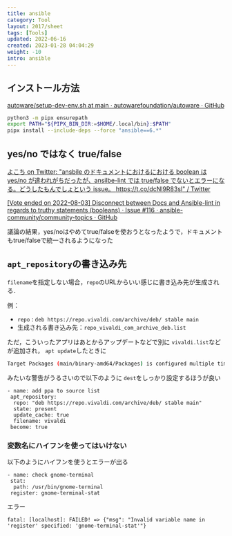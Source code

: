```yaml
---
title: ansible
category: Tool
layout: 2017/sheet
tags: [Tools]
updated: 2022-06-16
created: 2023-01-28 04:04:29
weight: -10
intro: ansible
---
```


## インストール方法

[autoware/setup-dev-env.sh at main · autowarefoundation/autoware · GitHub](https://github.com/autowarefoundation/autoware/blob/main/setup-dev-env.sh#L123-L126)

```bash
python3 -m pipx ensurepath
export PATH="${PIPX_BIN_DIR:=$HOME/.local/bin}:$PATH"
pipx install --include-deps --force "ansible==6.*"
```

## yes/no ではなく true/false

[よこち on Twitter: "ansbile のドキュメントにおけるにおける boolean は yes/no が遣われがちだったが、ansilbe-lint では true/false でないとエラーになる。どうしたもんでしょという issue。 https://t.co/dcNl9R83sl" / Twitter](https://twitter.com/akira6592/status/1554971476612501505)

[[Vote ended on 2022-08-03] Disconnect between Docs and Ansible-lint in regards to truthy statements (booleans) · Issue #116 · ansible-community/community-topics · GitHub](https://github.com/ansible-community/community-topics/issues/116)

議論の結果，yes/noはやめてtrue/falseを使おうとなったようで，ドキュメントもtrue/falseで統一されるようになった

## `apt_repository`の書き込み先

`filename`を指定しない場合，`repo`のURLからいい感じに書き込み先が生成される．

例：

- `repo` : `deb https://repo.vivaldi.com/archive/deb/ stable main`
- 生成される書き込み先：`repo_vivaldi_com_archive_deb.list`

ただ，こういったアプリはあとからアップデートなどで別に `vivaldi.list`などが追加され，
`apt update`したときに

```bash
Target Packages (main/binary-amd64/Packages) is configured multiple times in /etc/apt/sources.list.d/packages_microsoft_com_repos_code.list:1 and /etc/apt/sources.list.d/vscode.list:3
```

みたいな警告がうるさいので以下のように `dest`をしっかり設定するほうが良い

```ansible
- name: add ppa to source list
 apt_repository:
  repo: "deb https://repo.vivaldi.com/archive/deb/ stable main"
  state: present
  update_cache: true
  filename: vivaldi
 become: true
```

### 変数名にハイフンを使ってはいけない

以下のようにハイフンを使うとエラーが出る

```ansible
- name: check gnome-terminal
 stat:
  path: /usr/bin/gnome-terminal
 register: gnome-terminal-stat
```

エラー

```shell
fatal: [localhost]: FAILED! => {"msg": "Invalid variable name in 'register' specified: 'gnome-terminal-stat'"}
```
